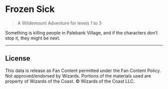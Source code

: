 # Frozen Sick

> A Wildemount Adventure for levels 1 to 3

Something is killing people in Palebank Village, and if the characters don’t stop it, they might be next.

---

## License

This data is release as Fan Content permitted under the Fan Content Policy. Not approved/endorsed by Wizards. Portions of the materials used are property of Wizards of the Coast. © Wizards of the Coast LLC.
